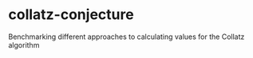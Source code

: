 # collatz-conjecture
Benchmarking different approaches to calculating values for the Collatz algorithm
